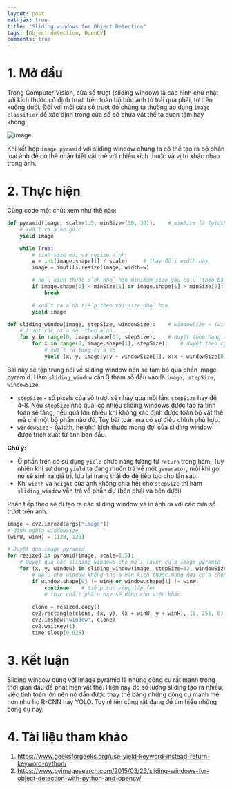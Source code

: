 ```yaml
---
layout: post
mathjax: true
title: "Sliding windows for Object Detection"
tags: [Object detection, OpenCV]
comments: true
---
```


# 1. Mở đầu
Trong Computer Vision, cửa sổ trượt (sliding window) là các hình chữ nhật với kích thước cố định trượt trên toàn bộ bức ảnh từ trái qua phải, từ trên xuống dưới.
Đối với mỗi cửa sổ trượt đó chúng ta thường áp dụng `image classifier` để xác định trong cửa sổ có chứa vật thể ta quan tậm hay không.

![image](https://pyimagesearch.com/wp-content/uploads/2014/10/sliding_window_example.gif)

Khi kết hợp `image pyramid` với sliding window chúng ta có thể tạo ra bộ phân loại ảnh để có thể nhận biết vật thể với nhiều kích thước và vị trí khác nhau trong ảnh.

# 2. Thực hiện 

Cùng code một chút xem như thế nào:
```python
def pyramid(image, scale=1.5, minSize=(30, 30)):    # minSize là (width, height)
    # xuất ra ảnh gốc
    yield image 

    while True:
        # tính size mới và resize ảnh
        w = int(image.shape[1] / scale)     # thay đổi width này
        image = imutils.resize(image, width=w)

        # nếu kích thước ảnh nhỏ hơn minimum size yêu cầu (theo bất cứ chiều nào) thì dừng, thoát luôn
        if image.shape[0] < minSize[1] or image.shape[1] > minSize[0]:
            break 

        # xuất ra ảnh tiếp theo với size nhỏ hơn
        yield image

def sliding_window(image, stepSize, windowSize):    # windowSize = (width, height)
    # trượt các cửa sổ theo ảnh
    for y in range(0, image.shape[0], stepSize):    # duyệt theo hàng -  height
        for x in range(0, image.shape[1], stepSize):    # duyệt theo cột - width
            # xuất ra từng cửa sổ
            yield (x, y, image[y:y + windowSize[1], x:x + windowSize[0]])   # có cả vị trí cho window và sliding window
```

Bài này sẽ tập trung nói về sliding window nên sẽ tạm bỏ qua phần image pyramid. Hàm `sliding_window` cần 3 tham số đầu vào là `image, stepSize, windowSize`.
- `stepSize` - số pixels của sổ trượt sẽ nhảy qua mỗi lần. `stepSize` hay để 4-8. Nếu `stepSize` nhỏ quá, có nhiều sliding windows được tạo ra tính toán sẽ tăng, nếu quá lớn nhiều khi không xác định được toàn bộ vật thể mà chỉ một bộ phần nào đó. Tùy bài toán mà có sự điều chỉnh phù hợp.
- `windowSize` - (width, height) kích thước mong đợi của sliding window được trích xuất từ ảnh ban đầu.

**Chú ý:** 
- Ở phần trên có sử dụng `yield` chức năng tương tự `return` trong hàm. Tuy nhiên khi sử dụng `yield` ta đang muốn trả về một `generator`, mỗi khi gọi nó sẽ sinh ra giá trị, lưu lại trạng thái đó để tiếp tục cho lần sau.
- Khi `width` và `height` của ảnh không chia hết cho `stepSize` thì hàm `sliding_window` vẫn trả về phần dư (bên phải và bên dưới)

Phần tiếp theo sẽ đi tạo ra các sliding window và in ảnh ra với các cửa sổ trượt trên ảnh.

```python
image = cv2.imread(args["image"])
# định nghĩa windowSize
(winW, winH) = (128, 128)

# Duyệt qua image pyramid
for resized in pyramid(image, scale=1.5):
    # Duyệt qua các sliding windows cho mỗi layer của image pyramid
    for (x, y, window) in sliding_window(image, stepSize=32, windowSize=(winW, winH)):
        # Nếu như window không thỏa mãn kích thước mong đợi của chúng ta thì bỏ qua
        if window.shape[0] != winH or window.shape[1] != winW:
            continue    # tiếp tục vòng lặp for
            # thực chất phần này sẽ dành cho việc khác
        
        clone = resized.copy()
        cv2.rectangle(clone, (x, y), (x + winW, y + winH), (0, 255, 0), 2)
        cv2.imshow("window", clone)
        cv2.waitKey(1)
        time.sleep(0.025)
```
# 3. Kết luận
Sliding window cùng với image pyramid là những công cụ rất mạnh trong thời gian đầu để phát hiện vật thể. Hiện nay do số lượng sliding tạo ra nhiều, việc tính toán lớn nên nó dần được thay thế bằng những công cụ mạnh mẽ hơn như họ R-CNN hay YOLO. Tuy nhiên cũng rất đáng để tìm hiểu những công cụ này.

# 4. Tài liệu tham khảo
1. https://www.geeksforgeeks.org/use-yield-keyword-instead-return-keyword-python/
2. https://www.pyimagesearch.com/2015/03/23/sliding-windows-for-object-detection-with-python-and-opencv/
